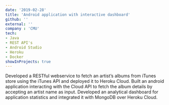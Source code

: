 ```yaml
---
date: '2019-02-28'
title: 'Android application with interactive dashboard'
github: ''
external: ''
company : 'CMU'
tech:
- Java
- REST API's
- Android Studio
- Heroku
- Docker
showInProjects: true
---
```


Developed a RESTful webservice to fetch an artist’s albums from iTunes store using the iTunes API and deployed it to Heroku Cloud. Built an android application interacting with the Cloud API to fetch the album details by accepting an artist name as input. Developed an analytical dashboard for application statistics and integrated it with MongoDB over Heroku Cloud.
